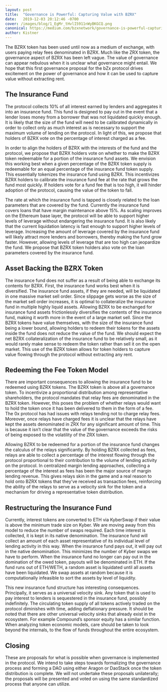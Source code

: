 ```yaml
---
layout: post
title:  "Governance is Powerful: Capturing Value with BZRX"
date:   2019-12-03 20:12:46 -0700
cover: /images/blog/1_EgMr_tHvlI5911nWyBKGCQ.png
canonical: https://medium.com/bzxnetwork/governance-is-powerful-capturing-value-with-bzrx-adb35341975c
author: Kistner
---
```

The BZRX token has been used until now as a medium of exchange, with users paying relay fees denominated in BZRX. Much like the ZRX token, the governance aspect of BZRX has been left vague. The value of governance can appear nebulous when it is unclear what governance might entail. We hope that this first governance proposal for the bZx protocol drives excitement on the power of governance and how it can be used to capture value without extracting rent.

## The Insurance Fund

The protocol collects 10% of all interest earned by lenders and aggregates it into an insurance fund. This fund is designed to pay out in the event that a lender loses money from a borrower that was not liquidated quickly enough. It is likely that the size of the fund will need to be calibrated dynamically in order to collect only as much interest as is necessary to support the maximum volume of lending on the protocol. In light of this, we propose that holders of BZRX vote on the percentage of interest charged as a fee.

In order to align the holders of BZRX with the interests of the fund and the protocol, we propose that BZRX holders vote on whether to make the BZRX token redeemable for a portion of the insurance fund assets. We envision this working best when a given percentage of the BZRX token supply is redeemable for an equal percentage of the insurance fund token supply. This essentially tokenizes the insurance fund using BZRX. This incentivizes BZRX holders to calibrate the insurance fund fee at the rate that grows the fund most quickly. If holders vote for a fund fee that is too high, it will hinder adoption of the protocol, causing the value of the token to fall.

The rate at which the insurance fund is tapped is closely related to the loan parameters that are covered by the fund. Currently the insurance fund covers loans that have margin maintenance above 15%. As scaling improves on the Ethereum base layer, the protocol will be able to support higher levels of leverage without endangering the insurance fund. It is also likely that the current liquidation latency is fast enough to support higher levels of leverage. Increasing the amount of leverage covered by the insurance fund will likely attract more lenders and borrowers, thereby making the fund grow faster. However, allowing levels of leverage that are too high can jeopardize the fund. We propose that BZRX token holders also vote on the loan parameters covered by the insurance fund.

## Asset Backing the BZRX Token

The insurance fund does not suffer as a result of being able to exchange its contents for BZRX. First, the insurance fund works best when it is diversified. The insurance fund assets, if they are needed, will be liquidated in one massive market sell order. Since slippage gets worse as the size of the market sell order increases, it is optimal to collateralize the insurance fund in multiple highly liquid assets. Allowing BZRX to be exchanged for insurance fund assets frictionlessly diversifies the contents of the insurance fund, making it worth more in the event of a large market sell. Since the BZRX tokens have value themselves, with the size of the insurance fund being a lower bound, allowing holders to redeem their tokens for the assets inside the fund does not reduce the value of the fund. We should expect the net BZRX collateralization of the insurance fund to be relatively small, as it would rarely make sense to redeem the token rather than sell it on the open market. This use of the BZRX token allows for token holders to capture value flowing through the protocol without extracting any rent.

## Redeeming the Fee Token Model

There are important consequences to allowing the insurance fund to be redeemed using BZRX tokens. The BZRX token is above all a governance token. To incentivize a proportional distribution among representative shareholders, the protocol mandates that relay fees are denominated in the BZRX token. However, this poses the problem of whether relays would want to hold the token once it has been delivered to them in the form of a fee. The 0x protocol has had issues with relays tending not to charge relay fees. Moreover, once relays have charged fees it is unclear that the relays have kept the assets denominated in ZRX for any significant amount of time. This is because it isn’t clear that the value of the governance exceeds the risks of being exposed to the volatility of the ZRX token.

Allowing BZRX to be redeemed for a portion of the insurance fund changes the calculus of the relays significantly. By holding BZRX collected as fees, relays are able to collect a percentage of the interest flowing through the protocol proportional to their contribution to the volume of lending activity on the protocol. In centralized margin lending approaches, collecting a percentage of the interest as fees has been the major source of margin lending revenue. This gives relays skin in the game and a real reason to hold onto BZRX tokens that they’ve received as transaction fees, reinforcing the ability of the relays to serve as a velocity sink for the token and a mechanism for driving a representative token distribution.

## Restructuring the Insurance Fund

Currently, interest tokens are converted to ETH via KyberSwap if their value is above the minimum trade size on Kyber. We are moving away from this model to reduce the number of swaps required. Each time interest is collected, it is kept in its native denomination. The insurance fund will collect an amount of each asset representative of its individual level of lending activity in this way. When the insurance fund pays out, it will pay out in the native denomination. This minimizes the number of Kyber swaps we have to perform. When the insurance fund no longer can pay out in the domination of the owed token, payouts will be denominated in ETH. If the fund runs out of ETH/WETH, a random asset is liquidated until all assets have been liquidated. We swap assets at random because it is computationally infeasible to sort the assets by level of liquidity.

This new insurance fund structure has interesting consequences. Principally, it serves as a universal velocity sink. Any token that is used to pay interest to lenders is sequestered in the insurance fund, possibly indefinitely. The circulating token supply of all tokens actively traded on the protocol diminishes with time, adding deflationary pressure. It should be noted that there are other universal velocity sinks that already exist in the ecosystem. For example Compound’s sponsor equity has a similar function. When analyzing token economic models, care should be taken to look beyond the internals, to the flow of funds throughout the entire ecosystem.

## Closing

These are proposals for what is possible when governance is implemented in the protocol. We intend to take steps towards formalizing the governance process and forming a DAO using either Aragon or DaoStack once the token distribution is complete. We will not undertake these proposals unilaterally; the proposals will be presented and voted on using the same standardized process that anyone can utilize.
